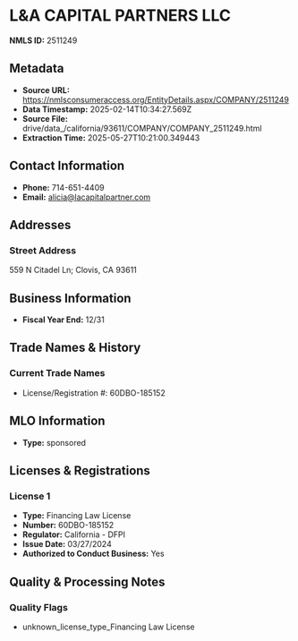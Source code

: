 # L&A CAPITAL PARTNERS LLC

**NMLS ID:** 2511249

## Metadata
- **Source URL:** https://nmlsconsumeraccess.org/EntityDetails.aspx/COMPANY/2511249
- **Data Timestamp:** 2025-02-14T10:34:27.569Z
- **Source File:** drive/data_/california/93611/COMPANY/COMPANY_2511249.html
- **Extraction Time:** 2025-05-27T10:21:00.349443

## Contact Information
- **Phone:** 714-651-4409
- **Email:** alicia@lacapitalpartner.com

## Addresses
### Street Address
559 N Citadel Ln; Clovis, CA 93611

## Business Information
- **Fiscal Year End:** 12/31

## Trade Names & History
### Current Trade Names
- License/Registration #: 60DBO-185152

## MLO Information
- **Type:** sponsored

## Licenses & Registrations

### License 1
- **Type:** Financing Law License
- **Number:** 60DBO-185152
- **Regulator:** California - DFPI
- **Issue Date:** 03/27/2024
- **Authorized to Conduct Business:** Yes

## Quality & Processing Notes
### Quality Flags
- unknown_license_type_Financing Law License
